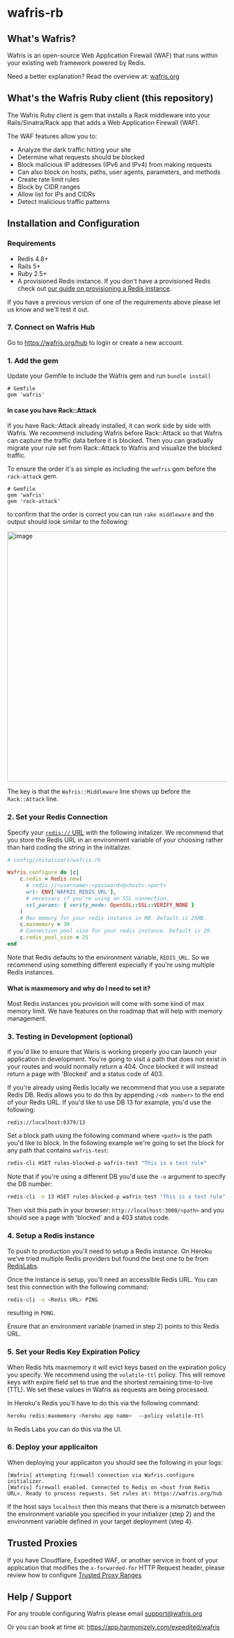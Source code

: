 # wafris-rb

## What's Wafris?
Wafris is an open-source Web Application Firewall (WAF) that runs within your existing web framework powered by Redis.

Need a better explanation? Read the overview at: [wafris.org](https://wafris.org)

## What's the Wafris Ruby client (this repository)

The Wafris Ruby client is gem that installs a Rack middleware into your Rails/Sinatra/Rack app that adds a Web Application Firewall (WAF).

The WAF features allow you to:

- Analyze the dark traffic hitting your site
- Determine what requests should be blocked
- Block malicious IP addresses (IPv6 and IPv4) from making requests
- Can also block on hosts, paths, user agents, parameters, and methods
- Create rate limit rules
- Block by CIDR ranges
- Allow list for IPs and CIDRs
- Detect malicious traffic patterns

## Installation and Configuration

### Requirements
- Redis 4.8+
- Rails 5+
- Ruby 2.5+
- A provisioned Redis instance. If you don't have a provisioned Redis check out [our guide on provisioning a Redis instance]('https://wafris.org/guides/provisioning-redis').

If you have a previous version of one of the requirements above please let us know and we'll test it out.


### 7. Connect on Wafris Hub

Go to https://wafris.org/hub to login or create a new account.

### 1. Add the gem

Update your Gemfile to include the Wafris gem and run `bundle install`

```
# Gemfile
gem 'wafris'
```

#### In case you have Rack::Attack

If you have Rack::Attack already installed, it can work side by side with Wafris. We recommend including Wafris before Rack::Attack so that Wafris can capture the traffic data before it is blocked.
Then you can gradually migrate your rule set from Rack::Attack to Wafris and visualize the blocked traffic.

To ensure the order it's as simple as including the `wafris` gem before the `rack-attack` gem.

```
# Gemfile
gem 'wafris'
gem 'rack-attack'
```

to confirm that the order is correct you can run `rake middleware` and the output should look similar to the following:

<img width="573" alt="image" src="https://github.com/Wafris/wafris-rb/assets/155443/2dd9f5dc-58e6-40c2-96b6-f7b97267a039">

The key is that the `Wafris::Middleware` line shows up before the `Rack::Attack` line.

### 2. Set your Redis Connection

Specify your [`redis://` URL][redis-url] with the following initalizer. We recommend that you store the Redis URL in an
environment variable of your choosing rather than hard coding the string in the initializer.

```ruby
# config/initalizers/wafris.rb

Wafris.configure do |c|
    c.redis = Redis.new(
      # redis://<username>:<password>@<host>:<port>
      url: ENV['WAFRIS_REDIS_URL'],
      # necessary if you're using an SSL connection.
      ssl_params: { verify_mode: OpenSSL::SSL::VERIFY_NONE }
    )
    # Max memory for your redis instance in MB. Default is 25MB.
    c.maxmemory = 30
    # Connection pool size for your redis instance. Default is 20.
    c.redis_pool_size = 25
end
```

Note that Redis defaults to the environment variable, `REDIS_URL`. So we recommend using something different especially if you're using multiple Redis instances.

#### What is maxmemory and why do I need to set it?

Most Redis instances you provision will come with some kind of max memory limit. We have features on the roadmap that will help with memory management.

### 3. Testing in Development (optional)

If you'd like to ensure that Waris is working properly you can launch your application in development. You're going to visit a path
that does not exist in your routes and would normally return a 404. Once blocked it will instead return a page with 'Blocked' and
a status code of 403.

If you're already using Redis locally we recommend that you use a separate Redis DB. Redis allows you to do this by appending
`/<db number>` to the end of your Redis URL. If you'd like to use DB 13 for example, you'd use the following:

```
redis://localhost:6379/13
```

Set a block path using the following command where `<path>` is the path you'd like to block. In the following example we're going to set
the block for any path that contains `wafris-test`:

```sh
redis-cli HSET rules-blocked-p wafris-test "This is a test rule"
```

Note that if you're using a different DB you'd use the `-n` argument to specify the DB number:

```sh
redis-cli -n 13 HSET rules-blocked-p wafris-test "This is a test rule"
```

Then visit this path in your browser: `http://localhost:3000/<path>` and you should see a page with
'blocked' and a 403 status code.

### 4. Setup a Redis instance

To push to production you'll need to setup a Redis instance. On Heroku we've tried multiple Redis providers but found the best one to be from [RedisLabs](https://redislabs.com/).

Once the instance is setup, you'll need an accessible Redis URL. You can test this connection with the following command:

```sh
redis-cli -u <Redis URL> PING
```

resulting in `PONG`.

Ensure that an environment variable (named in step 2) points to this Redis URL.

### 5. Set your Redis Key Expiration Policy

When Redis hits maxmemory it will evict keys based on the expiration policy you specify.
We recommend using the `volatile-ttl` policy. This will remove keys with expire field set to true and the shortest remaining time-to-live (TTL). We set these values in Wafris as requests are being processed.

In Heroku's Redis you'll have to do this via the following command:

```sh
heroku redis:maxmemory <heroku app name>  --policy volatile-ttl
```

In Redis Labs you can do this via the UI.

### 6. Deploy your applicaiton

When deploying your applicaiton you should see the following in your logs:

```
[Wafris] attempting firewall connection via Wafris.configure initializer.
[Wafris] firewall enabled. Connected to Redis on <host from Redis URL>. Ready to process requests. Set rules at: https://wafris.org/hub
```

If the host says `localhost` then this means that there is a mismatch between the environment variable you specified in your initializer (step 2) and the environment variable defined in your target deployment (step 4).


## Trusted Proxies

If you have Cloudflare, Expedited WAF, or another service in front of your application that modifies the `x-forwarded-for` HTTP Request header, please review how to configure [Trusted Proxy Ranges](docs/trusted-proxies.md)

## Help / Support

For any trouble configuring Wafris please email [support@wafris.org](mailto:support@wafris.org)

Or you can book at time at: https://app.harmonizely.com/expedited/wafris

<img src='https://uptimer.expeditedsecurity.com/wafris-rb' width='0' height='0'>

[redis-url]:         https://www.iana.org/assignments/uri-schemes/prov/redis
